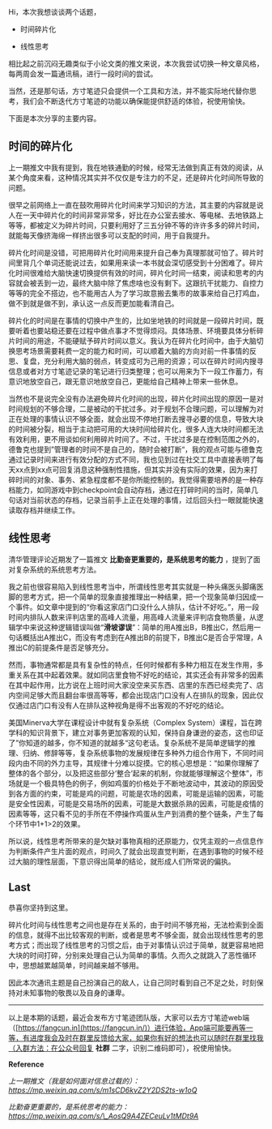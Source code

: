 Hi，本次我想谈谈两个话题，  

-   时间碎片化
    
-   线性思考
    

相比起之前沉闷无趣类似于小论文类的推文来说，本次我尝试切换一种文章风格，每两周会发一篇通讯稿，进行一段时间的尝试。

当然，还是那句话，方寸笔迹只会提供一个工具和方法，并不能实际地代替你思考，我们会不断迭代方寸笔迹的功能以确保能提供舒适的体验，祝使用愉快。

下面是本次分享的主要内容。

## 时间的碎片化

上一期推文中我有提到，我在地铁通勤的时候，经常无法做到真正有效的阅读，从某个角度来看，这种情况其实并不仅仅是专注力的不足，还是碎片化时间所导致的问题。

很早之前网络上一直在鼓吹用碎片化时间来学习知识的方法，其主要的内容就是说人在一天中碎片化的时间非常非常多，好比在办公室去接水、等电梯、去地铁路上等等，都被定义为碎片时间，只要利用好了三五分钟不等的许许多多的碎片时间，就能每天像挤海绵一样挤出很多可以支配的时间，用于自我提升。

碎片化时间是没错，可把用碎片化时间用来提升自己奉为真理那就可怕了。碎片时间里背几个单词还能说过去，如果用来读一本书就会深切感受到十分困难了。碎片化时间很难给大脑快速切换提供有效的时间，碎片化时间一结束，阅读和思考的内容就会被丢到一边，最终大脑中除了焦虑啥也没有剩下。这跟抗干扰能力、自控力等等的完全不搭边，也不能用古人为了学习故意搬去集市的故事来给自己打鸡血，做不到就是做不到，承认这一点反而更加能看清自己。

碎片化的时间是在事情的切换中产生的，比如坐地铁的时间就是一段碎片时间，既要听着也要站稳还要在过程中做点事才不觉得烦闷。具体场景、环境要具体分析碎片时间的用途，不能硬赋予碎片时间以意义。我认为在碎片化时间中，由于大脑切换思考场景需要耗费一定的能力和时间，可以顺着大脑的方向对前一件事情的反思、复盘，充分利用大脑的弱点，转变成可为己用的资源；可以在碎片时间内搜寻信息或者对方寸笔迹记录的笔记进行归类整理；也可以用来为下一段工作蓄力，有意识地放空自己，跟无意识地放空自己，更能给自己精神上带来一些休息。

当然也不是说完全没有办法避免碎片化时间的出现，碎片化时间出现的原因一是对时间规划的不够合理，二是被动的干扰过多。对于规划不合理问题，可以理解为对正在处理的事情认识不够全面，就会出现不停地打断去搜寻必要的信息，导致大块的时间被分裂，相当于主动把可用的大块时间给碎片化，很多人连大块时间都无法有效利用，更不用谈如何利用碎片时间了。不过，干扰过多是在控制范围之外的，德鲁克也提到”管理者的时间不是自己的，随时会被打断“，我的观点可能与德鲁克通过记录时间来进行有效分配的方式不同，我也见到过在社交工具中直接表明了每天xx点到xx点可回复消息这种强制性措施，但其实并没有实际的效果，因为来打碎时间的对象、事务、紧急程度都不是你所能控制的。我觉得需要培养的是一种存档能力，如同游戏中到checkpoint会自动存档，通过在打碎时间的当时，简单几句话对当前状态的存档，记录当前手上正在处理的事情，过后回头扫一眼就能快速读取存档并继续工作。

## 线性思考

清华管理评论近期发了一篇推文 **比勤奋更重要的，是系统思考的能力** ，提到了面对复杂系统的系统思考方法。

我之前也很容易陷入到线性思考当中，所谓线性思考其实就是一种头痛医头脚痛医脚的思考方式，把一个简单的现象直接推理出一种结果，把一个现象简单归因成一个事件。如文章中提到的“你看这家店门口没什么人排队，估计不好吃。”，用一段时间内排队人数来评判店里的高峰人流量，用高峰人流量来评判店食物质量，从逻辑学中来说这种逻辑错误叫做“**滑坡谬误**”：简单的用A推出B，B推出C，然后用一句话概括出A推出C，而没有考虑到在A推出B的前提下，B推出C是否合乎常理，A推出C的前提条件是否足够充分。

然而，事物通常都是具有复杂性的特点，任何时候都有多种力相互在发生作用，多重关系在其中起着效果。就如同店里食物不好吃的结论，其实还会有非常多的因素在其中起作用，比方说在上班时间大家没空来买东西、店里的东西已经卖完了、店内空间足够大而且翻台率很高等等，都会出现店门口没有人在排队的现象，因此仅仅通过店门口有没有人在排队这种视角是得不出客观的不好吃的结论。

美国Minerva大学在课程设计中就有复杂系统（Complex System）课程，旨在跨学科的知识背景下，建立对事务更加客观的认知，保持自身谦逊的姿态，这也印证了”你知道的越多，你不知道的就越多“这句老话。复杂系统不是简单逻辑学的推理、归纳、修辞等等，复杂系统事物的发展规律在多种外力组合作用下，不同时间段内由不同的外力主导，其规律十分难以捉摸。它的核心思想是：“如果你理解了整体的各个部分，以及把这些部分‘整合’起来的机制，你就能够理解这个整体”，市场就是一个极具特色的例子，例如鸡蛋的价格处于不断地波动中，其波动的原因受到各方面的约束，可能是鸡的问题，可能是农场的因素，可能是运输的因素，可能是安全性因素，可能是交易场所的因素，可能是大数据杀熟的因素，可能是疫情的因素等等，这只看不见的手所在不停操作鸡蛋从生产到消费的整个链条，产生了每个环节中1+1>2的效果。

所以说，线性思考所带来的是欠缺对事物真相的还原能力，仅凭主观的一点信息作为判断条件产生片面的观点，时间久了就会出现直觉判断，在遇到事物的时候不经过大脑的理性层面，下意识得出简单的结论，就形成人们所常说的偏执。

## Last

恭喜你坚持到这里。

碎片化时间与线性思考之间也是存在关系的，由于时间不够充裕，无法检索到全面的信息，就得不出比较客观的判断，或者是思考不够全面，就会出现线性思考的思考方式；而出现了线性思考的习惯之后，由于对事情认识过于简单，就更容易地把大块的时间打碎，分别来处理自己认为简单的事情。久而久之就跳入了恶性循环中，思想越累越简单，时间越来越不够用。

因此本次通讯主题是自己扮演自己的敌人，让自己同时看到自己不足之处，时刻保持对未知事物的敬畏以及自身的谦卑。

___

以上是本期的话题，最近会发布方寸笔迹团队版，大家可以去方寸笔迹web端（[https://fangcun.in](https://fangcun.in/)）进行体验，App端可能要再等一等，有进度我会及时在群里反馈给大家，如果你有好的想法也可以随时在群里找我（入群方法：在公众号回复 **社群** 二字，识别二维码即可），祝使用愉快。

**Reference**

_上一期推文（我是如何面对信息过载的）：https://mp.weixin.qq.com/s/m1sCD6kvZ2Y2DS2ts-w1oQ_

_比勤奋更重要的，是系统思考的能力：https://mp.weixin.qq.com/s/\_AosQ9A4ZECeuLv1tMDt9A_
